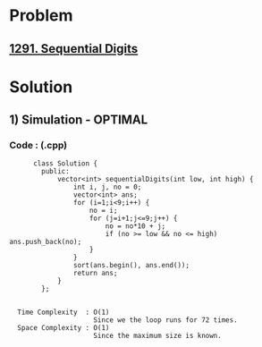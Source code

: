 # Problem

## [1291. Sequential Digits](https://leetcode.com/problems/sequential-digits/)


# Solution 

## 1) Simulation - OPTIMAL

       
      
      
   ### Code : (.cpp)
    
          class Solution {
            public:
                vector<int> sequentialDigits(int low, int high) {
                    int i, j, no = 0;
                    vector<int> ans;
                    for (i=1;i<9;i++) {
                        no = i;
                        for (j=i+1;j<=9;j++) {
                            no = no*10 + j;
                            if (no >= low && no <= high) ans.push_back(no);
                        }
                    }
                    sort(ans.begin(), ans.end());
                    return ans;
                }
            };

 
      Time Complexity  : O(1) 
                         Since we the loop runs for 72 times.
      Space Complexity : O(1)
                         Since the maximum size is known.
